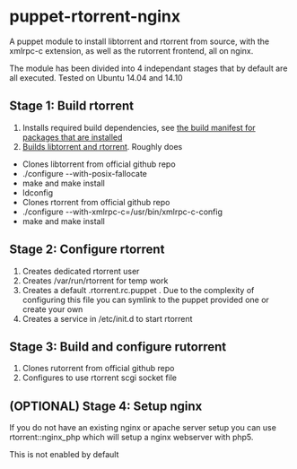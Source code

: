 puppet-rtorrent-nginx
=====================

A puppet module to install libtorrent and rtorrent from source, with the xmlrpc-c extension, as well as the rutorrent frontend, all on nginx.

The module has been divided into 4 independant stages that by default are all executed. Tested on Ubuntu 14.04 and 14.10

## Stage 1: Build rtorrent

1. Installs required build dependencies, see [the build manifest for packages that are installed](manifests/rtorrent_build.pp)
2. [Builds libtorrent and rtorrent](files/rtorrent-build.sh). Roughly does
 * Clones libtorrent from official github repo
 * ./configure --with-posix-fallocate 
 * make and make install
 * ldconfig
 * Clones rtorrent from official github repo
 * ./configure --with-xmlrpc-c=/usr/bin/xmlrpc-c-config
 * make and make install

## Stage 2: Configure rtorrent

1. Creates dedicated rtorrent user
2. Creates /var/run/rtorrent for temp work
3. Creates a default .rtorrent.rc.puppet . Due to the complexity of configuring this file you can symlink to the puppet provided one or create your own
4. Creates a service in /etc/init.d to start rtorrent

## Stage 3: Build and configure rutorrent

1. Clones rutorrent from official github repo
2. Configures to use rtorrent scgi socket file

## (OPTIONAL) Stage 4: Setup nginx

If you do not have an existing nginx or apache server setup you can use rtorrent::nginx_php which will setup a nginx webserver with php5. 

This is not enabled by default